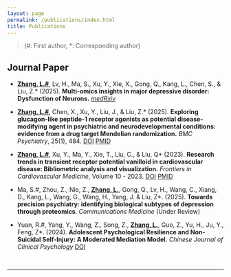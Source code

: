 ```yaml
---
layout: page
permalink: /publications/index.html
title: Publications
---
```


> (#: First author, *: Corresponding author)

## Journal Paper

- **<u>Zhang, L.#</u>**, Lv, H., Ma, S., Xu, Y., Xie, X., Gong, Q., Kang, L., Chen, S., & Liu, Z.* (2025). **Multi-omics insights in major depressive disorder: Dysfunction of Neurons.** *[medRxiv](https://doi.org/10.1101/2025.05.03.25326369)*

- **<u>Zhang, L.#</u>**, Chen, X., Xu, Y., Liu, J., & Liu, Z.* (2025). **Exploring glucagon-like peptide-1 receptor agonists as potential disease-modifying agent in psychiatric and neurodevelopmental conditions: evidence from a drug target Mendelian randomization.** *BMC Psychiatry*, 25(1), 484. [DOI](https://doi.org/10.1186/s12888-025-06914-0) [PMID](https://pubmed.ncbi.nlm.nih.gov/40369498/)

- **<u>Zhang, L.#</u>**, Xu, Y., Ma, Y., Xie, T., Liu, C., & Liu, Q* (2023). **Research trends in transient receptor potential vanilloid in cardiovascular disease: Bibliometric analysis and visualization.** *Frontiers in Cardiovascular Medicine*, Volume 10 - 2023. [DOI](https://doi.org/10.3389/fcvm.2023.1071198) [PMID](https://pubmed.ncbi.nlm.nih.gov/36910533/)

- Ma, S.#, Zhou, Z., Nie, Z., **<u>Zhang, L.</u>**, Gong, Q., Lv, H., Wang, C., Xiang, D., Kang, L., Wang, G., Wang, H., Yang, J. & Liu, Z*. (2025). **Towards precision psychiatry: identifying biological subtypes of depression through proteomics**. *Communications Medicine* (Under Review)

- Yuan, R.#, Yang, Y., Wang, Z., Song, Z., **<u>Zhang, L.</u>**, Guo, Z., Yu, H., Ju, Y., Feng, Z*. (2024). **Adolescent Psychological Resilience and Non-Suicidal Self-Injury: A Moderated Mediation Model.** *Chinese Journal of Clinical Psychology* [DOI](https://doi.org/10.16128/j.cnki.1005-3611.2024.04.022)


  <br>

---

